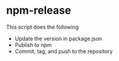# npm-release

This script does the following

- Update the version in package.json
- Publish to npm
- Commit, tag, and push to the repository
